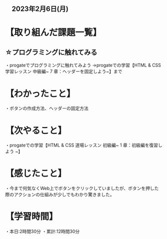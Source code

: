 ## 　2023年2月6日(月)

# 【取り組んだ課題一覧】
## ☆プログラミングに触れてみる
・progateでプログラミングに触れてみよう
→progateでの学習【HTML & CSS 学習レッスン 中級編~ 7 章：ヘッダーを固定しよう~】まで
# 【わかったこと】
・ボタンの作成方法、ヘッダーの固定方法
# 【次やること】
・progateでの学習【HTML & CSS 道場レッスン 初級編~ 1 章：初級編を復習しよう ~】
# 【感じたこと】
・今まで何気なくWeb上でボタンをクリックしていましたが、ボタンを押した際のアクションの仕組みが少しでもわかり驚きました。
# 【学習時間】
・本日:2時間30分
・累計:12時間30分
